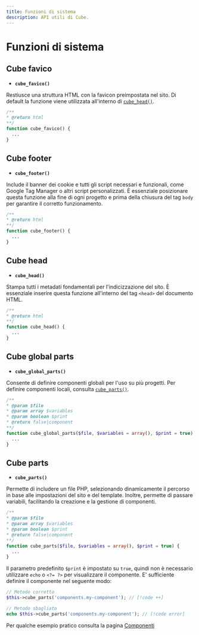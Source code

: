 ```yaml
---
title: Funzioni di sistema
description: API utili di Cube.
---
```


# Funzioni di sistema

## Cube favico

- **`cube_favico()`**

Restiusce una struttura HTML con la favicon preimpostata nel sito. Di default la funzione viene utilizzata all'interno di [`cube_head()`](#cube-head).

```php
/**
* @return html
**/
function cube_favico() {
  ...
}
```

## Cube footer

- **`cube_footer()`**

Include il banner dei cookie e tutti gli script necessari e funzionali, come Google Tag Manager o altri script personalizzati. È essenziale posizionare questa funzione alla fine di ogni progetto e prima della chiusura del tag `body` per garantire il corretto funzionamento.

```php
/**
* @return html
**/
function cube_footer() {
  ...
}
```

## Cube head

- **`cube_head()`**

Stampa tutti i metadati fondamentali per l'indicizzazione del sito. È essenziale inserire questa funzione all'interno del tag `<head>` del documento HTML.

```php
/**
* @return html
**/
function cube_head() {
  ...
}
```

## Cube global parts

- **`cube_global_parts()`**

Consente di definire componenti globali per l'uso su più progetti. Per definire componenti locali, consulta [`cube_parts()`](#cube-parts).

```php
/**
* @param $file
* @param array $variables
* @param boolean $print
* @return false|component
**/
function cube_global_parts($file, $variables = array(), $print = true) {
  ...
}
```

## Cube parts

- **`cube_parts()`**

Permette di includere un file PHP, selezionando dinamicamente il percorso in base alle impostazioni del sito e del template. Inoltre, permette di passare variabili, facilitando la creazione e la gestione di componenti.

```php
/**
* @param $file
* @param array $variables
* @param boolean $print
* @return false|component
**/
function cube_parts($file, $variables = array(), $print = true) {
  ...
}
```

Il parametro predefinito `$print` è impostato su `true`, quindi non è necessario utilizzare `echo` o `<?= ?>` per visualizzare il componente. E' sufficiente definire il componente nel seguente modo:

```php
// Metodo corretto
$this->cube_parts('components.my-component'); // [!code ++]

// Metodo sbagliato
echo $this->cube_parts('components.my-component'); // [!code error]
```

Per qualche esempio pratico consulta la pagina [Componenti](/guide/components)
